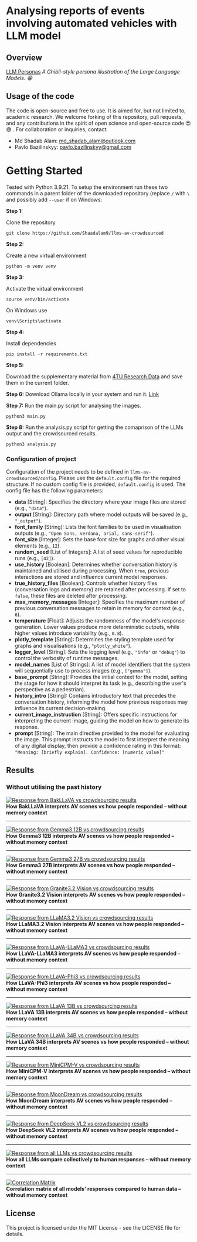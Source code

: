# Analysing reports of events involving automated vehicles with LLM model


## Overview
[LLM Personas](figures/LLMs_persons.png)
*A Ghibli-style persona illustration of the Large Language Models. 😁*

## Usage of the code
The code is open-source and free to use. It is aimed for, but not limited to, academic research. We welcome forking of this repository, pull requests, and any contributions in the spirit of open science and open-source code 😍😄 .
For collaboration or inquiries, contact:

- Md Shadab Alam: [md_shadab_alam@outlook.com](mailto:md_shadab_alam@outlook.com)  
- Pavlo Bazilinskyy: [pavlo.bazilinskyy@gmail.com](mailto:pavlo.bazilinskyy@gmail.com)


# Getting Started
Tested with Python 3.9.21. To setup the environment run these two commands in a parent folder of the downloaded repository (replace `/` with `\` and possibly add `--user` if on Windows:

**Step 1:**

Clone the repository
```command line
git clone https://github.com/Shaadalam9/llms-av-crowdsourced
```

**Step 2:**

Create a new virtual environment
```command line
python -m venv venv
```

**Step 3:**

Activate the virtual environment
```command line
source venv/bin/activate
```

On Windows use
```command line
venv\Scripts\activate
```

**Step 4:**

Install dependencies
```command line
pip install -r requirements.txt
```

**Step 5:**

Download the supplementary material from [4TU Research Data](xxxx) and save them in the current folder.

**Step 6:**
Download Ollama locally in your system and run it. [Link](https://ollama.com/)

**Step 7:**
Run the main.py script for analysing the images.
```command line
python3 main.py
```

**Step 8:**
Run the analysis.py script for getting the comaprison of the LLMs output and the crowdsourced results.
```command line
python3 analysis.py
```


### Configuration of project

Configuration of the project needs to be defined in `llms-av-crowdsourced/config`. Please use the `default.config` file for the required structure. If no custom config file is provided, `default.config` is used. The config file has the following parameters:

- **data** [String]: Specifies the directory where your image files are stored (e.g., `"data"`).
- **output** [String]: Directory path where model outputs will be saved (e.g., `"_output"`).
- **font_family** [String]: Lists the font families to be used in visualisation outputs (e.g., `"Open Sans, verdana, arial, sans-serif"`).
- **font_size** [Integer]: Sets the base font size for graphs and other visual elements (e.g., `12`).
- **random_seed** [List of Integers]: A list of seed values for reproducible runs (e.g., `[42]`).
- **use_history** [Boolean]: Determines whether conversation history is maintained and utilised during processing. When `true`, previous interactions are stored and influence current model responses.
- **true_history_files** [Boolean]: Controls whether history files (conversation logs and memory) are retained after processing. If set to `false`, these files are deleted after processing.
- **max_memory_messages** [Integer]: Specifies the maximum number of previous conversation messages to retain in memory for context (e.g., `6`).
- **temperature** [Float]: Adjusts the randomness of the model's response generation. Lower values produce more deterministic outputs, while higher values introduce variability (e.g., `0.8`).
- **plotly_template** [String]: Determines the styling template used for graphs and visualisations (e.g., `"plotly_white"`).
- **logger_level** [String]: Sets the logging level (e.g., `"info"` or `"debug"`) to control the verbosity of runtime messages.
- **model_names** [List of Strings]: A list of model identifiers that the system will sequentially use to process images (e.g., `["gemma"]`).
- **base_prompt** [String]: Provides the initial context for the model, setting the stage for how it should interpret its task (e.g., describing the user's perspective as a pedestrian).
- **history_intro** [String]: Contains introductory text that precedes the conversation history, informing the model how previous responses may influence its current decision-making.
- **current_image_instruction** [String]: Offers specific instructions for interpreting the current image, guiding the model on how to generate its response.
- **prompt** [String]: The main directive provided to the model for evaluating the image. This prompt instructs the model to first interpret the meaning of any digital display, then provide a confidence rating in this format:  
  `"Meaning: [briefly explain]. Confidence: [numeric value]"`


## Results

### Without utilising the past history

[![Response from BakLLaVA vs crowdsourcing results](figures/scatter_plot_bakllava_without_memory.png)](https://htmlpreview.github.io/?https://github.com/Shaadalam9/llms-av-crowdsourced/blob/main/figures/scatter_plot_bakllava_without_memory.html)  
**How BakLLaVA interprets AV scenes vs how people responded – without memory context**

---

[![Response from Gemma3 12B vs crowdsourcing results](figures/scatter_plot_gemma3:12b_without_memory.png)](https://htmlpreview.github.io/?https://github.com/Shaadalam9/llms-av-crowdsourced/blob/main/figures/scatter_plot_gemma3:12b_without_memory.html)  
**How Gemma3 12B interprets AV scenes vs how people responded – without memory context**

---

[![Response from Gemma3 27B vs crowdsourcing results](figures/scatter_plot_gemma3:27b_without_memory.png)](https://htmlpreview.github.io/?https://github.com/Shaadalam9/llms-av-crowdsourced/blob/main/figures/scatter_plot_gemma3:27b_without_memory.html)  
**How Gemma3 27B interprets AV scenes vs how people responded – without memory context**

---

[![Response from Granite3.2 Vision vs crowdsourcing results](figures/scatter_plot_granite3.2-vision_without_memory.png)](https://htmlpreview.github.io/?https://github.com/Shaadalam9/llms-av-crowdsourced/blob/main/figures/scatter_plot_granite3.2-vision_without_memory.html)  
**How Granite3.2 Vision interprets AV scenes vs how people responded – without memory context**

---

[![Response from LLaMA3.2 Vision vs crowdsourcing results](figures/scatter_plot_llama3.2-vision_without_memory.png)](https://htmlpreview.github.io/?https://github.com/Shaadalam9/llms-av-crowdsourced/blob/main/figures/scatter_plot_llama3.2-vision_without_memory.html)  
**How LLaMA3.2 Vision interprets AV scenes vs how people responded – without memory context**

---

[![Response from LLaVA-LLaMA3 vs crowdsourcing results](figures/scatter_plot_llava-llama3_without_memory.png)](https://htmlpreview.github.io/?https://github.com/Shaadalam9/llms-av-crowdsourced/blob/main/figures/scatter_plot_llava-llama3_without_memory.html)  
**How LLaVA-LLaMA3 interprets AV scenes vs how people responded – without memory context**

---

[![Response from LLaVA-Phi3 vs crowdsourcing results](figures/scatter_plot_llava-phi3_without_memory.png)](https://htmlpreview.github.io/?https://github.com/Shaadalam9/llms-av-crowdsourced/blob/main/figures/scatter_plot_llava-phi3_without_memory.html)  
**How LLaVA-Phi3 interprets AV scenes vs how people responded – without memory context**

---

[![Response from LLaVA 13B vs crowdsourcing results](figures/scatter_plot_llava:13b_without_memory.png)](https://htmlpreview.github.io/?https://github.com/Shaadalam9/llms-av-crowdsourced/blob/main/figures/scatter_plot_llava:13b_without_memory.html)  
**How LLaVA 13B interprets AV scenes vs how people responded – without memory context**

---

[![Response from LLaVA 34B vs crowdsourcing results](figures/scatter_plot_llava:34b_without_memory.png)](https://htmlpreview.github.io/?https://github.com/Shaadalam9/llms-av-crowdsourced/blob/main/figures/scatter_plot_llava:34b_without_memory.html)  
**How LLaVA 34B interprets AV scenes vs how people responded – without memory context**

---

[![Response from MiniCPM-V vs crowdsourcing results](figures/scatter_plot_minicpm-v_without_memory.png)](https://htmlpreview.github.io/?https://github.com/Shaadalam9/llms-av-crowdsourced/blob/main/figures/scatter_plot_minicpm-v_without_memory.html)  
**How MiniCPM-V interprets AV scenes vs how people responded – without memory context**

---

[![Response from MoonDream vs crowdsourcing results](figures/scatter_plot_moondream_without_memory.png)](https://htmlpreview.github.io/?https://github.com/Shaadalam9/llms-av-crowdsourced/blob/main/figures/scatter_plot_moondream_without_memory.html)  
**How MoonDream interprets AV scenes vs how people responded – without memory context**

---

[![Response from DeepSeek VL2 vs crowdsourcing results](figures/scatter_plot_deepseek-vl2_without_memory.png)](https://htmlpreview.github.io/?https://github.com/Shaadalam9/llms-av-crowdsourced/blob/main/figures/scatter_plot_deepseek-vl2_without_memory.html)  
**How DeepSeek VL2 interprets AV scenes vs how people responded – without memory context**

---

[![Response from all LLMs vs crowdsourcing results](figures/merged_without_memory.png)](https://htmlpreview.github.io/?https://github.com/Shaadalam9/llms-av-crowdsourced/blob/main/figures/merged_without_memory.html)  
**How all LLMs compare collectively to human responses – without memory context**

---

[![Correlation Matrix](figures/spearman_correlation_matrix_without_memory.png)](https://htmlpreview.github.io/?https://github.com/Shaadalam9/llms-av-crowdsourced/blob/main/figures/spearman_correlation_matrix_without_memory.html)  
**Correlation matrix of all models' responses compared to human data – without memory context**

## License
This project is licensed under the MIT License - see the LICENSE file for details.